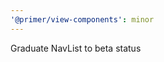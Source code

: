 ```yaml
---
'@primer/view-components': minor
---
```


Graduate NavList to beta status

<!-- Changed components: Primer::Alpha::NavList, Primer::Beta::NavList -->
